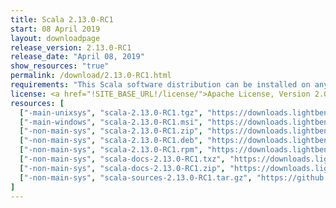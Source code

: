```yaml
---
title: Scala 2.13.0-RC1
start: 08 April 2019
layout: downloadpage
release_version: 2.13.0-RC1
release_date: "April 08, 2019"
show_resources: "true"
permalink: /download/2.13.0-RC1.html
requirements: "This Scala software distribution can be installed on any Unix-like or Windows system. It requires Java 8 or later, available <a href='http://www.java.com/'>here</a>."
license: <a href="!SITE_BASE_URL!/license/">Apache License, Version 2.0</a>
resources: [
  ["-main-unixsys", "scala-2.13.0-RC1.tgz", "https://downloads.lightbend.com/scala/2.13.0-RC1/scala-2.13.0-RC1.tgz", "Mac OS X, Unix, Cygwin", "18.35M"],
  ["-main-windows", "scala-2.13.0-RC1.msi", "https://downloads.lightbend.com/scala/2.13.0-RC1/scala-2.13.0-RC1.msi", "Windows (msi installer)", "114.30M"],
  ["-non-main-sys", "scala-2.13.0-RC1.zip", "https://downloads.lightbend.com/scala/2.13.0-RC1/scala-2.13.0-RC1.zip", "Windows", "18.39M"],
  ["-non-main-sys", "scala-2.13.0-RC1.deb", "https://downloads.lightbend.com/scala/2.13.0-RC1/scala-2.13.0-RC1.deb", "Debian", "579.65M"],
  ["-non-main-sys", "scala-2.13.0-RC1.rpm", "https://downloads.lightbend.com/scala/2.13.0-RC1/scala-2.13.0-RC1.rpm", "RPM package", "114.69M"],
  ["-non-main-sys", "scala-docs-2.13.0-RC1.txz", "https://downloads.lightbend.com/scala/2.13.0-RC1/scala-docs-2.13.0-RC1.txz", "API docs", "48.48M"],
  ["-non-main-sys", "scala-docs-2.13.0-RC1.zip", "https://downloads.lightbend.com/scala/2.13.0-RC1/scala-docs-2.13.0-RC1.zip", "API docs", "99.25M"],
  ["-non-main-sys", "scala-sources-2.13.0-RC1.tar.gz", "https://github.com/scala/scala/archive/v2.13.0-RC1.tar.gz", "Sources", "6.88M"]
]
---
```

